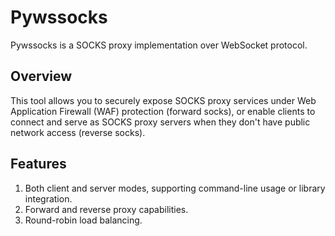 # Pywssocks

Pywssocks is a SOCKS proxy implementation over WebSocket protocol.

## Overview

This tool allows you to securely expose SOCKS proxy services under Web Application Firewall (WAF) protection (forward socks), or enable clients to connect and serve as SOCKS proxy servers when they don't have public network access (reverse socks).

## Features

1. Both client and server modes, supporting command-line usage or library integration.
2. Forward and reverse proxy capabilities.
3. Round-robin load balancing.